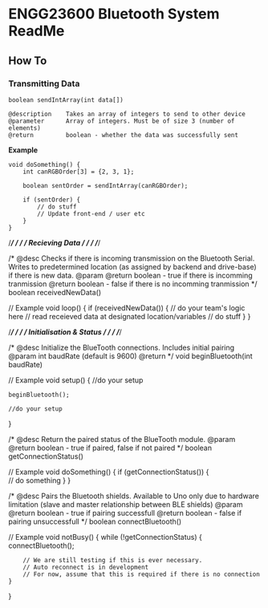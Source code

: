 

# ENGG23600 Bluetooth System ReadMe
## How To



### Transmitting Data
```
boolean sendIntArray(int data[])
```

```
@description	Takes an array of integers to send to other device
@parameter		Array of integers. Must be of size 3 (number of elements)
@return 		boolean - whether the data was successfully sent
```


**Example**
```
void doSomething() {
	int canRGBOrder[3] = {2, 3, 1};
	
	boolean sentOrder = sendIntArray(canRGBOrder);
	
	if (sentOrder) {
		// do stuff
		// Update front-end / user etc
	}
}
```




/***************************************************/
/****											****/
/****	  		Recieving Data					****/
/****											****/
/***************************************************/

/*
  @desc Checks if there is incoming transmission on the Bluetooth Serial. Writes to predetermined location (as assigned by backend and drive-base) if there is new data.
  @param
  @return boolean - true if there is incomming tranmission
  @return boolean - false if there is no incomming tranmission
*/
boolean receivedNewData() 

// Example
void loop() {
	if (receivedNewData()) {
		// do your team's logic here
		// read receieved data at designated location/variables
		// do stuff
	}
}




/***************************************************/
/****											****/
/****	  		Initialisation & Status			****/
/****											****/
/***************************************************/

/*
  @desc Initialize the BlueTooth connections. Includes initial pairing
  @param int baudRate (default is 9600)
  @return
*/
void beginBluetooth(int baudRate)

// Example
void setup() {
	//do your setup
	
	beginBluetooth();
	
	//do your setup
}


/*
  @desc Return the paired status of the BlueTooth module.
  @param
  @return boolean - true if paired, false if not paired
*/
boolean getConnectionStatus() 

// Example
void doSomething() {
	if (getConnectionStatus()) {		
		// do something
	}
}



/*
  @desc Pairs the Bluetooth shields. Available to Uno only due to hardware limitation (slave and master relationship between BLE shields)
  @param
  @return boolean - true if pairing successfull
  @return boolean - false if pairing unsuccessfull
*/
boolean connectBluetooth()

// Example
void notBusy() {
	while (!getConnectionStatus) {
		connectBluetooth();
		
		// We are still testing if this is ever necessary.
		// Auto reconnect is in development
		// For now, assume that this is required if there is no connection
	}
}



